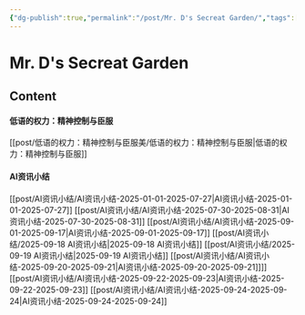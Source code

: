 ```yaml
---
{"dg-publish":true,"permalink":"/post/Mr. D's Secreat Garden/","tags":["gardenEntry"]}
---
```


# Mr. D's Secreat Garden

## Content

#### 低语的权力：精神控制与臣服
[[post/低语的权力：精神控制与臣服美/低语的权力：精神控制与臣服\|低语的权力：精神控制与臣服]]
#### AI资讯小结
[[post/AI资讯小结/AI资讯小结-2025-01-01-2025-07-27\|AI资讯小结-2025-01-01-2025-07-27]]
[[post/AI资讯小结/AI资讯小结-2025-07-30-2025-08-31\|AI资讯小结-2025-07-30-2025-08-31]]
[[post/AI资讯小结/AI资讯小结-2025-09-01-2025-09-17\|AI资讯小结-2025-09-01-2025-09-17]]
[[post/AI资讯小结/2025-09-18 AI资讯小结\|2025-09-18 AI资讯小结]]
[[post/AI资讯小结/2025-09-19 AI资讯小结\|2025-09-19 AI资讯小结]]
[[post/AI资讯小结/AI资讯小结-2025-09-20-2025-09-21\|AI资讯小结-2025-09-20-2025-09-21]]]]
[[post/AI资讯小结/AI资讯小结-2025-09-22-2025-09-23\|AI资讯小结-2025-09-22-2025-09-23]]
[[post/AI资讯小结/AI资讯小结-2025-09-24-2025-09-24\|AI资讯小结-2025-09-24-2025-09-24]]

